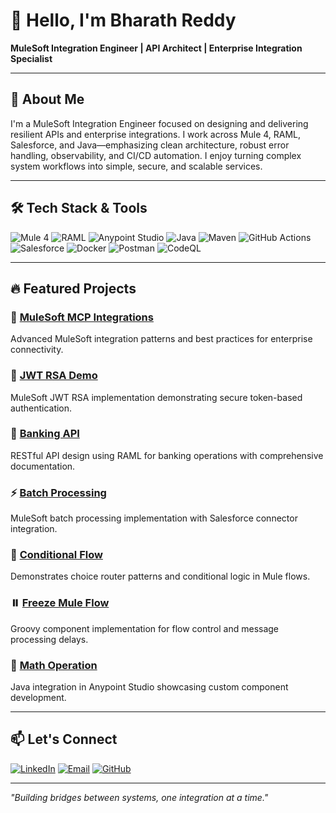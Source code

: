 # 👋 Hello, I'm Bharath Reddy
**MuleSoft Integration Engineer | API Architect | Enterprise Integration Specialist**

---

## 🚀 About Me

I'm a MuleSoft Integration Engineer focused on designing and delivering resilient APIs and enterprise integrations. I work across Mule 4, RAML, Salesforce, and Java—emphasizing clean architecture, robust error handling, observability, and CI/CD automation. I enjoy turning complex system workflows into simple, secure, and scalable services.

---

## 🛠️ Tech Stack & Tools

![Mule 4](https://img.shields.io/badge/Mule%204-0078D4?style=for-the-badge&logo=mulesoft&logoColor=white)
![RAML](https://img.shields.io/badge/RAML-00A9CE?style=for-the-badge&logo=raml&logoColor=white)
![Anypoint Studio](https://img.shields.io/badge/Anypoint%20Studio-FF6C37?style=for-the-badge&logo=mulesoft&logoColor=white)
![Java](https://img.shields.io/badge/Java-ED8B00?style=for-the-badge&logo=java&logoColor=white)
![Maven](https://img.shields.io/badge/Maven-C71A36?style=for-the-badge&logo=apache-maven&logoColor=white)
![GitHub Actions](https://img.shields.io/badge/GitHub%20Actions-2088FF?style=for-the-badge&logo=github-actions&logoColor=white)
![Salesforce](https://img.shields.io/badge/Salesforce-00A1E0?style=for-the-badge&logo=salesforce&logoColor=white)
![Docker](https://img.shields.io/badge/Docker-2496ED?style=for-the-badge&logo=docker&logoColor=white)
![Postman](https://img.shields.io/badge/Postman-FF6C37?style=for-the-badge&logo=postman&logoColor=white)
![CodeQL](https://img.shields.io/badge/CodeQL-000000?style=for-the-badge&logo=github&logoColor=white)

---

## 🔥 Featured Projects

### 🔗 [MuleSoft MCP Integrations](https://github.com/B-Bharath/mulesoft-mcp-integrations)
Advanced MuleSoft integration patterns and best practices for enterprise connectivity.

### 🔐 [JWT RSA Demo](https://github.com/B-Bharath/jwt-rsa-demo)
MuleSoft JWT RSA implementation demonstrating secure token-based authentication.

### 🏦 [Banking API](https://github.com/B-Bharath/Banking-API)
RESTful API design using RAML for banking operations with comprehensive documentation.

### ⚡ [Batch Processing](https://github.com/B-Bharath/Batch-Processing)
MuleSoft batch processing implementation with Salesforce connector integration.

### 🔀 [Conditional Flow](https://github.com/B-Bharath/Conditional-flow)
Demonstrates choice router patterns and conditional logic in Mule flows.

### ⏸️ [Freeze Mule Flow](https://github.com/B-Bharath/Freeze-mule-flow)
Groovy component implementation for flow control and message processing delays.

### 🧮 [Math Operation](https://github.com/B-Bharath/Math-Operation)
Java integration in Anypoint Studio showcasing custom component development.

---

## 📫 Let's Connect

[![LinkedIn](https://img.shields.io/badge/LinkedIn-0077B5?style=for-the-badge&logo=linkedin&logoColor=white)](https://www.linkedin.com/in/bharath-mulesoft/)
[![Email](https://img.shields.io/badge/Email-D14836?style=for-the-badge&logo=gmail&logoColor=white)](mailto:bharath@example.com)
[![GitHub](https://img.shields.io/badge/GitHub-100000?style=for-the-badge&logo=github&logoColor=white)](https://github.com/B-Bharath)

---

*"Building bridges between systems, one integration at a time."*
